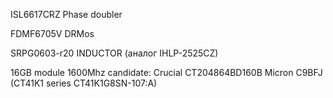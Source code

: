 ISL6617CRZ Phase doubler

FDMF6705V DRMos

SRPG0603-r20 INDUCTOR (аналог IHLP-2525CZ)

16GB module 1600Mhz candidate: Crucial CT204864BD160B Micron C9BFJ (CT41K1 series CT41K1G8SN-107:A)
